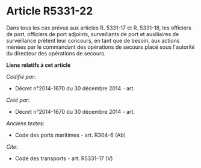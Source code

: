 # Article R5331-22

Dans tous les cas prévus aux articles R. 5331-17 et R. 5331-18, les officiers de port, officiers de port adjoints,
surveillants de port et auxiliaires de surveillance prêtent leur concours, en tant que de besoin, aux actions menées par le
commandant des opérations de secours placé sous l'autorité du directeur des opérations de secours.

**Liens relatifs à cet article**

_Codifié par_:

  - Décret n°2014-1670 du 30 décembre 2014 - art.

_Créé par_:

  - Décret n°2014-1670 du 30 décembre 2014 - art.

_Anciens textes_:

  - Code des ports maritimes - art. R304-6 (Ab)

_Cite_:

  - Code des transports - art. R5331-17 (V)
